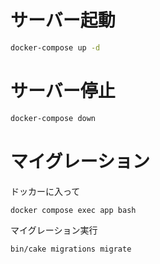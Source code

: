 # サーバー起動

```bash
docker-compose up -d
```

# サーバー停止

```bash
docker-compose down
```

# マイグレーション
ドッカーに入って
```bash
docker compose exec app bash

```
マイグレーション実行
```bash
bin/cake migrations migrate

```
